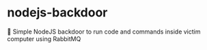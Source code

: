 # nodejs-backdoor
🚪 Simple NodeJS backdoor to run code and commands inside victim computer using RabbitMQ
